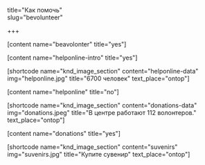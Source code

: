 title="Как помочь"  
slug="bevolunteer"  

+++

[content name="beavolonter" title="yes"]

[content name="helponline-intro" title="yes"]

[shortcode name="knd_image_section" content="helponline-data" img="helponline.jpg" title="6700 человек" text_place="ontop"]

[content name="helponline" title="no"]

[shortcode name="knd_image_section" content="donations-data" img="donations.jpeg" title="В центре работают 112 волонтеров." text_place="ontop"]

[content name="donations" title="yes"]

[shortcode name="knd_image_section" content="suvenirs" img="suvenirs.jpg" title="Купите сувенир" text_place="ontop"]